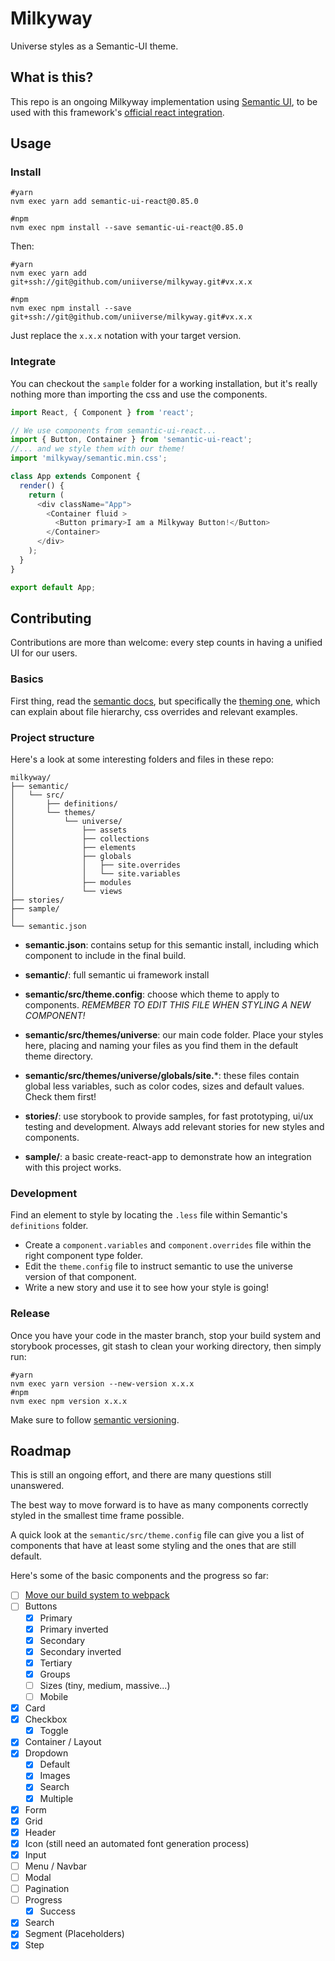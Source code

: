 # Milkyway

Universe styles as a Semantic-UI theme.

## What is this?

This repo is an ongoing Milkyway implementation using [Semantic UI](https://semantic-ui.com/), to be used with this framework's [official react integration](https://react.semantic-ui.com/).

## Usage

### Install

```
#yarn
nvm exec yarn add semantic-ui-react@0.85.0

#npm
nvm exec npm install --save semantic-ui-react@0.85.0
```

Then:

```
#yarn
nvm exec yarn add git+ssh://git@github.com/uniiverse/milkyway.git#vx.x.x

#npm
nvm exec npm install --save git+ssh://git@github.com/uniiverse/milkyway.git#vx.x.x
```

Just replace the `x.x.x` notation with your target version.

### Integrate

You can checkout the `sample` folder for a working installation, but it's really nothing more than importing the css and use the components.

```javascript
import React, { Component } from 'react';

// We use components from semantic-ui-react...
import { Button, Container } from 'semantic-ui-react';
//... and we style them with our theme!
import 'milkyway/semantic.min.css';

class App extends Component {
  render() {
    return (
      <div className="App">
        <Container fluid >
          <Button primary>I am a Milkyway Button!</Button>
        </Container>
      </div>
    );
  }
}

export default App;
```

## Contributing

Contributions are more than welcome: every step counts in having a unified UI for our users.

### Basics
First thing, read the [semantic docs](https://semantic-ui.com/introduction/getting-started.html), but specifically the [theming one](https://semantic-ui.com/usage/theming.html), which can explain about file hierarchy, css overrides and relevant examples.


### Project structure

Here's a look at some interesting folders and files in these repo:

```
milkyway/
├── semantic/
│   └── src/
│       ├── definitions/
│       └── themes/
│           └── universe/
│               ├── assets
│               ├── collections
│               ├── elements
│               ├── globals
│               │   ├── site.overrides
│               │   └── site.variables
│               ├── modules
│               └── views
├── stories/
├── sample/
│
└── semantic.json
```
- **semantic.json**: contains setup for this semantic install, including which component to include in the final build.


- **semantic/**: full semantic ui framework install
- **semantic/src/theme.config**: choose which theme to apply to components. *REMEMBER TO EDIT THIS FILE WHEN STYLING A NEW COMPONENT!*


- **semantic/src/themes/universe**: our main code folder. Place your styles here, placing and naming your files as you find them in the default theme directory.
- **semantic/src/themes/universe/globals/site.***: these files contain global less variables, such as color codes, sizes and default values. Check them first!


- **stories/**: use storybook to provide samples, for fast prototyping, ui/ux testing and development. Always add relevant stories for new styles and components.

- **sample/**: a basic create-react-app to demonstrate how an integration with this project works.

### Development

Find an element to style by locating the `.less` file within Semantic's `definitions` folder.
- Create a `component.variables` and `component.overrides` file within the right component type folder.
- Edit the `theme.config` file to instruct semantic to use the universe version of that component.
- Write a new story and use it to see how your style is going!


### Release

Once you have your code in the master branch, stop your build system and storybook processes, git stash to clean your working directory, then simply run:

```
#yarn
nvm exec yarn version --new-version x.x.x
#npm
nvm exec npm version x.x.x
```

Make sure to follow [semantic versioning](https://semver.org/).

## Roadmap

This is still an ongoing effort, and there are many questions still unanswered.

The best way to move forward is to have as many components correctly styled in the smallest time frame possible.

A quick look at the `semantic/src/theme.config` file can give you a list of components that have at least some styling and the ones that are still default.

Here's some of the basic components and the progress so far:

- [ ] [Move our build system to webpack](https://medium.com/webmonkeys/webpack-2-semantic-ui-theming-a216ddf60daf)
- [ ] Buttons
  - [x] Primary
  - [x] Primary inverted
  - [x] Secondary
  - [x] Secondary inverted
  - [x] Tertiary
  - [x] Groups
  - [ ] Sizes (tiny, medium, massive...)
  - [ ] Mobile
- [x] Card
- [x] Checkbox
  - [x] Toggle
- [x] Container / Layout
- [x] Dropdown
  - [x] Default
  - [x] Images
  - [x] Search
  - [x] Multiple
- [x] Form
- [x] Grid
- [x] Header
- [x] Icon (still need an automated font generation process)
- [x] Input
- [ ] Menu / Navbar
- [ ] Modal
- [ ] Pagination
- [ ] Progress
  - [x] Success
- [x] Search
- [x] Segment (Placeholders)
- [x] Step
